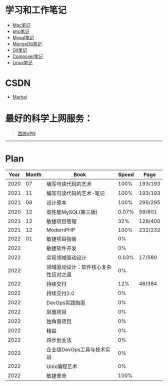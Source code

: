 # 学习和工作笔记

* [Mac笔记](macNote.md "MAC笔记")
* [php笔记](PHP/README.md "php笔记")
* [Mysql笔记](Mysql/README.md "Mysql笔记")
* [MongoDb笔记](MongoDb/README.md "MongoDb笔记")
* [Git笔记](Git/README.md "Git笔记")
* [Composer笔记](Composer/README.md "Composer笔记")
* [Linux笔记](Linux/README.md "Linux笔记")

# CSDN

- [Marhal](https://blog.csdn.net/qq_38157006)

# 最好的科学上网服务：
> [西游VPN](https://xiyou4you.us/r/?s=16426259)

---

# Plan

|Year|Month|Book|Speed|Page|
|---|---|---|---|---|
|2020|07|编写可读代码的艺术|100%| 193/193 |
|2021|11|编写可读代码的艺术-笔记|100%| 193/193 |
|2021|08|设计原本|100%| 295/295 |
|2020|12|高性能MySQL(第三版)|0.07%| 59/801 |
|2021|12|敏捷项目管理|32%|128/400|
|2021|12|ModernPHP|100%|232/232|
|2022|01|敏捷项目指南|0%|
|2022| |敏捷软件开发|0%|
|2022| |实现领域驱动设计|0.03%|17/580|
|2022| |领域驱动设计：软件核心复杂性应对之道|0%| |
|2022| |持续交付|12%| 46/384 |
|2022| |持续交付2.0|0%| |
|2022| |DevOps实践指南|0%| |
|2022| |凤凰项目|0%| |
|2022| |独角兽项目|0%| |
|2022| |精益|0%| |
|2022| |四步创业法|0%| |
|2022| |企业级DevOps工具与技术实战|0%| |
|2022| |Unix编程艺术|0%| |
|2022| |敏捷革命|100%| |
